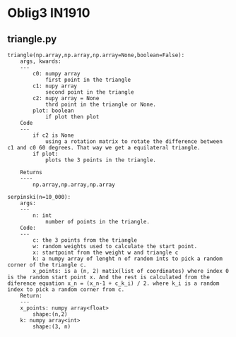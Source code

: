 # Oblig3 IN1910

## triangle.py
    triangle(np.array,np.array,np.array=None,boolean=False):
        args, kwards:
        ---
            c0: numpy array
                first point in the triangle
            c1: nupy array
                second point in the triangle
            c2: nupy array = None
                thrd point in the triangle or None.
            plot: boolean
                if plot then plot
        Code
        ---
            if c2 is None
                using a rotation matrix to rotate the difference between c1 and c0 60 degrees. That way we get a equilateral triangle.
            if plot:
                plots the 3 points in the triangle.
            
        Returns
        ----
            np.array,np.array,np.array

    serpinski(n=10_000):
        args:
        ---
            n: int
                number of points in the triangle.
        Code:
        ---
            c: the 3 points from the triangle
            w: random weights used to calculate the start point.
            x: startpoint from the weight w and triangle c
            k: a numpy array of lenght n of random ints to pick a random corner of the triangle c.
            x_points: is a (n, 2) matix(list of coordinates) where index 0 is the random start point x. And the rest is calculated from the diference equation x_n = (x_n-1 + c_k_i) / 2. where k_i is a random index to pick a random corner from c.
        Return:
        ---
        x_points: numpy array<float>
            shape:(n,2)
        k: numpy array<int>
            shape:(3, n)
        
            
        